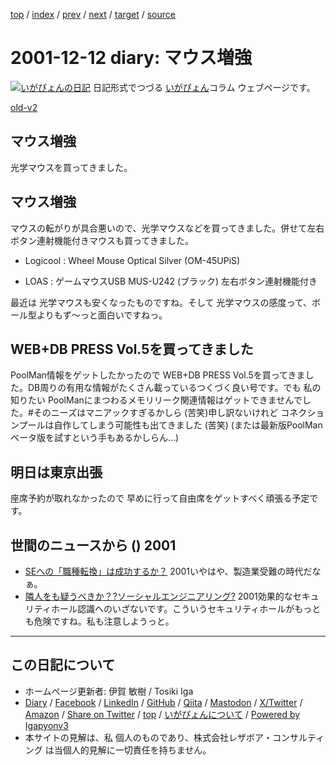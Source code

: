 [top](../index.html) 
 / [index](index.html) 
 / [prev](ig011211.html) 
 / [next](ig011218.html) 
 / [target](https://www.igapyon.jp/igapyon/diary/2001/ig011212.html) 
 / [source](https://github.com/igapyon/diary/blob/master/2001/ig011212.src.md) 

2001-12-12 diary: マウス増強
=====================================================================================================
[![いがぴょんの日記](https://www.igapyon.jp/igapyon/diary/images/iga202308_64.jpg "いがぴょん")](https://www.igapyon.jp/igapyon/diary/memo/memoigapyon.html) 日記形式でつづる [いがぴょん](https://www.igapyon.jp/igapyon/diary/memo/memoigapyon.html)コラム ウェブページです。

[old-v2](ig011212-orig.html)

## マウス増強

光学マウスを買ってきました。


## マウス増強

マウスの転がりが具合悪いので、光学マウスなどを買ってきました。併せて左右ボタン連射機能付きマウスも買ってきました。

* Logicool : Wheel Mouse Optical Silver (OM-45UPiS)
  
* LOAS : ゲームマウスUSB MUS-U242 (ブラック) 左右ボタン連射機能付き

最近は 光学マウスも安くなったものですね。そして 光学マウスの感度って、ボール型よりもず～っと面白いですねっ。

## WEB+DB PRESS Vol.5を買ってきました

PoolMan情報をゲットしたかったので WEB+DB PRESS Vol.5を買ってきました。DB周りの有用な情報がたくさん載っているつくづく良い号です。でも 私の知りたい PoolManにまつわるメモリリーク関連情報はゲットできませんでした。#そのニーズはマニアックすぎるかしら (苦笑)申し訳ないけれど コネクションプールは自作してしまう可能性も出てきました (苦笑) (または最新版PoolManベータ版を試すという手もあるかしらん…)

## 明日は東京出張

座席予約が取れなかったので 早めに行って自由席をゲットすべく頑張る予定です。

## 世間のニュースから () 2001

* [SEへの「職種転換」は成功するか？](http://itpro.nikkeibp.co.jp/free/ITPro/OPINION/20011207/1/)  2001いやはや、製造業受難の時代だなぁ。
* [隣人をも疑うべきか？?ソーシャルエンジニアリング?](http://www.atmarkit.co.jp/fsecurity/column/se02/sec01.html)  2001効果的なセキュリティホール認識へのいざないです。こういうセキュリティホールがもっとも危険ですね。私も注意しようっと。


----------------------------------------------------------------------------------------------------

## この日記について

* ホームページ更新者: 伊賀 敏樹 / Tosiki Iga
* [Diary](https://www.igapyon.jp/igapyon/diary/) / [Facebook](https://www.facebook.com/igapyon) / [LinkedIn](https://www.linkedin.com/in/toshikiiga) / [GitHub](https://github.com/igapyon) / [Qiita](https://qiita.com/igapyon) / [Mastodon](https://social.vivaldi.net/@igapyon) / [X/Twitter](https://twitter.com/ToshikiIga) / [Amazon](https://www.amazon.co.jp/%E4%BC%8A%E8%B3%80-%E6%95%8F%E6%A8%B9/e/B004LTQWCQ) / 
[Share on Twitter](https://twitter.com/intent/tweet?hashtags=igapyon%2Cdiary%2C%E3%81%84%E3%81%8C%E3%81%B4%E3%82%87%E3%82%93&text=%E3%83%9E%E3%82%A6%E3%82%B9%E5%A2%97%E5%BC%B7&url=https%3A%2F%2Fwww.igapyon.jp%2Figapyon%2Fdiary%2F2001%2Fig011212.html) / [top](../index.html) / [いがぴょんについて](https://www.igapyon.jp/igapyon/diary/memo/memoigapyon.html) / [Powered by Igapyonv3](https://github.com/igapyon/igapyonv3)
* 本サイトの見解は、私 個人のものであり、株式会社レザボア・コンサルティング は当個人的見解に一切責任を持ちません。 
